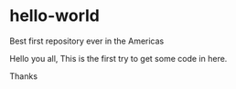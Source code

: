 # hello-world
Best first repository ever in the Americas

Hello you all,
This is the first try to get some code in here.

Thanks
